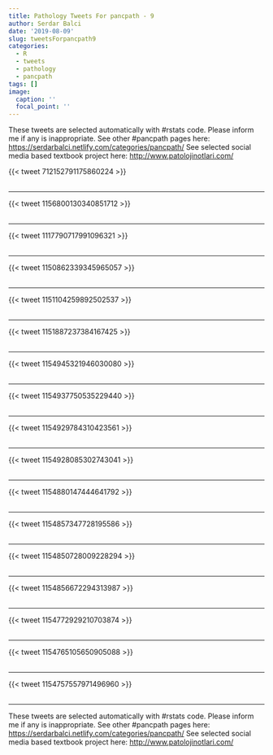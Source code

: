 ```yaml
---
title: Pathology Tweets For pancpath - 9
author: Serdar Balci
date: '2019-08-09'
slug: tweetsForpancpath9
categories:
  - R
  - tweets
  - pathology
  - pancpath
tags: []
image:
  caption: ''
  focal_point: ''
---
```



These tweets are selected automatically with #rstats code. Please inform me if any is inappropriate.
See other #pancpath pages here: https://serdarbalci.netlify.com/categories/pancpath/ 
See selected social media based textbook project here: http://www.patolojinotlari.com/

{{< tweet 712152791175860224 >}}
<br>
<br>
<hr>
{{< tweet 1156800130340851712 >}}
<br>
<br>
<hr>
{{< tweet 1117790717991096321 >}}
<br>
<br>
<hr>
{{< tweet 1150862339345965057 >}}
<br>
<br>
<hr>
{{< tweet 1151104259892502537 >}}
<br>
<br>
<hr>
{{< tweet 1151887237384167425 >}}
<br>
<br>
<hr>
{{< tweet 1154945321946030080 >}}
<br>
<br>
<hr>
{{< tweet 1154937750535229440 >}}
<br>
<br>
<hr>
{{< tweet 1154929784310423561 >}}
<br>
<br>
<hr>
{{< tweet 1154928085302743041 >}}
<br>
<br>
<hr>
{{< tweet 1154880147444641792 >}}
<br>
<br>
<hr>
{{< tweet 1154857347728195586 >}}
<br>
<br>
<hr>
{{< tweet 1154850728009228294 >}}
<br>
<br>
<hr>
{{< tweet 1154856672294313987 >}}
<br>
<br>
<hr>
{{< tweet 1154772929210703874 >}}
<br>
<br>
<hr>
{{< tweet 1154765105650905088 >}}
<br>
<br>
<hr>
{{< tweet 1154757557971496960 >}}
<br>
<br>
<hr>


These tweets are selected automatically with #rstats code. Please inform me if any is inappropriate.
See other #pancpath pages here: https://serdarbalci.netlify.com/categories/pancpath/ 
See selected social media based textbook project here: http://www.patolojinotlari.com/
